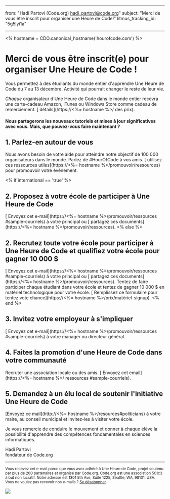 * * *

from: "Hadi Partovi (Code.org) [&#104;&#x61;&#x64;&#105;&#x5f;&#112;&#x61;&#x72;&#116;&#x6f;&#118;&#x69;&#x40;&#99;&#x6f;&#100;&#x65;&#x2e;&#111;&#x72;&#103;](&#109;&#x61;&#105;&#x6c;&#x74;&#111;&#x3a;&#104;&#x61;&#x64;&#105;&#x5f;&#112;&#x61;&#x72;&#116;&#x6f;&#118;&#x69;&#x40;&#99;&#x6f;&#100;&#x65;&#x2e;&#111;&#x72;&#103;)" subject: "Merci de vous être inscrit pour organiser une Heure de Code!" litmus_tracking_id: "5g5lyi1a"

* * *

<% hostname = CDO.canonical_hostname('hourofcode.com') %>

# Merci de vous être inscrit(e) pour organiser Une Heure de Code !

Vous permettez à des étudiants du monde entier d'apprendre Une Heure de Code du 7 au 13 décembre. Activité qui pourrait changer le reste de leur vie.

*Chaque* organisateur d'Une Heure de Code dans le monde entier recevra une carte-cadeau Amazon, iTunes ou Windows Store comme cadeau de remerciement. [ détails](https://<%= hostname %>/ des prix).

#### Nous partagerons les nouveaux tutoriels et mises à jour significatives avec vous. Mais, que pouvez-vous faire maintenant ?

## 1. Parlez-en autour de vous

Nous avons besoin de votre aide pour atteindre notre objectif de 100 000 organisateurs dans le monde. Parlez de #HourOfCode à vos amis. [ utilisez ces ressources utiles](https://<%= hostname %>/promouvoir/ressources) pour promouvoir votre évènement.

<% if international == 'true' %>

## 2. Proposez à votre école de participer à Une Heure de Code

[ Envoyez cet e-mail](https://<%= hostname %>/promouvoir/ressources #sample-courriels) à votre principal ou [ partagez ces documents](https://<%= hostname %>/promouvoir/ressources). <% else %>

## 2. Recrutez toute votre école pour participer à Une Heure de Code et qualifiez votre école pour gagner 10 000 $

[ Envoyez cet e-mail](https://<%= hostname %>/promouvoir/ressources #sample-courriels) à votre principal ou [ partagez ces documents](https://<%= hostname %>/promouvoir/ressources). Tentez de faire participer chaque étudiant dans votre école et tentez de gagner 10 000 $ en matériel technologique pour votre école. [ Remplissez ce formulaire pour tentez vote chance](https://<%= hostname %>/prix/matériel-signup). <% end %>

## 3. Invitez votre employeur à s'impliquer

[ Envoyez cet e-mail](https://<%= hostname %>/promouvoir/ressources #sample-courriels) à votre manager ou directeur général.

## 4. Faites la promotion d'une Heure de Code dans votre communauté

Recruter une association locale ou des amis. [ Envoyez cet email](https://<%= hostname %>/ ressources #sample-courriels).

## 5. Demandez à un élu local de soutenir l'initiative Une Heure de Code

[Envoyez ce mail](http://<%= hostname %>/resources#politicians) à votre maire, au conseil municipal et invitez-les à visiter votre école.

Je vous remercie de conduire le mouvement et donner à chaque élève la possibilité d'apprendre des compétences fondamentales en sciences informatiques.

Hadi Partovi   
fondateur de Code.org

* * *

<small> Vous recevez cet e-mail parce que vous avez adhéré à Une Heure de Code, projet soutenu par plus de 200 partenaires et organisé par Code.org. Code.org est une association 501c3 à but non lucratif. Notre adresse est 1301 5th Ave, Suite 1225, Seattle, WA, 98101, USA. Vous ne voulez pas recevoir nos e-mails ? <a href="%= unsubscribe_link %">Se désabonner</a>. </small>

![](<%= tracking_pixel %>)